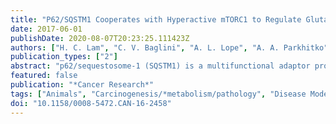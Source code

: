```yaml
---
title: "P62/SQSTM1 Cooperates with Hyperactive mTORC1 to Regulate Glutathione Production, Maintain Mitochondrial Integrity, and Promote Tumorigenesis"
date: 2017-06-01
publishDate: 2020-08-07T20:23:25.111423Z
authors: ["H. C. Lam", "C. V. Baglini", "A. L. Lope", "A. A. Parkhitko", "H. J. Liu", "N. Alesi", "I. A. Malinowska", "D. Ebrahimi-Fakhari", "A. Saffari", "J. J. Yu", "A. Pereira", "D. Khabibullin", "B. Ogorek", "J. Nijmeh", "T. Kavanagh", "A. Handen", "S. Y. Chan", "J. M. Asara", "W. M. Oldham", "M. T. Diaz-Meco", "J. Moscat", "M. Sahin", "C. Priolo", "E. P. Henske"]
publication_types: ["2"]
abstract: "p62/sequestosome-1 (SQSTM1) is a multifunctional adaptor protein and autophagic substrate that accumulates in cells with hyperactive mTORC1, such as kidney cells with mutations in the tumor suppressor genes tuberous sclerosis complex (TSC)1 or TSC2. Here we report that p62 is a critical mediator of TSC2-driven tumorigenesis, as Tsc2(+/-) and Tsc2f/f Ksp-CreERT2(+) mice crossed to p62(-/-) mice were protected from renal tumor development. Metabolic profiling revealed that depletion of p62 in Tsc2-null cells decreased intracellular glutamine, glutamate, and glutathione (GSH). p62 positively regulated the glutamine transporter Slc1a5 and increased glutamine uptake in Tsc2-null cells. We also observed p62-dependent changes in Gcl, Gsr, Nqo1, and Srxn1, which were decreased by p62 attenuation and implicated in GSH production and utilization. p62 attenuation altered mitochondrial morphology, reduced mitochondrial membrane polarization and maximal respiration, and increased mitochondrial reactive oxygen species and mitophagy marker PINK1. These mitochondrial phenotypes were rescued by addition of exogenous GSH and overexpression of Sod2, which suppressed indices of mitochondrial damage and promoted growth of Tsc2-null cells. Finally, p62 depletion sensitized Tsc2-null cells to both oxidative stress and direct inhibition of GSH biosynthesis by buthionine sulfoximine. Our findings show how p62 helps maintain intracellular pools of GSH needed to limit mitochondrial dysfunction in tumor cells with elevated mTORC1, highlighting p62 and redox homeostasis as nodal vulnerabilities for therapeutic targeting in these tumors. Cancer Res; 77(12); 3255-67. (c)2017 AACR."
featured: false
publication: "*Cancer Research*"
tags: ["Animals", "Carcinogenesis/*metabolism/pathology", "Disease Models; Animal", "Fluorescent Antibody Technique", "Glutathione/biosynthesis", "Immunohistochemistry", "Kidney Neoplasms/metabolism/pathology", "Mechanistic Target of Rapamycin Complex 1", "Mice", "Mice; Knockout", "Mitochondria/*pathology", "Multiprotein Complexes/*metabolism", "Sequestosome-1 Protein/*metabolism", "TOR Serine-Threonine Kinases/*metabolism", "Tuberous Sclerosis Complex 2 Protein", "Tuberous Sclerosis/*metabolism/pathology", "Tumor Suppressor Proteins/metabolism"]
doi: "10.1158/0008-5472.CAN-16-2458"
---
```


